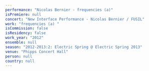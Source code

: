 ```yaml
---
performance: "Nicolas Bernier - frequencies (a)"
isPremiere: null
concert: "New Interface Performance - Nicolas Bernier / FUSIL"
work: "frequencies (a) "
isCommission: false
isResidency: false
work_year: "2012"
ensemble: null
season: "2012-2013:2: Electric Spring @ Electric Spring 2013"
venue: "Phipps Concert Hall"
person: null
country: null
---
```


